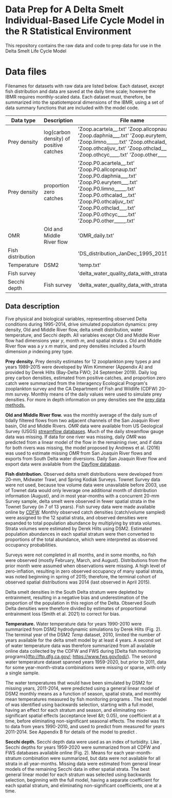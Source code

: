 # Data Prep for A Delta Smelt Individual-Based Life Cycle Model in the R Statistical Environment
This repository contains the raw data and code to prep data for use in the Delta Smelt Life Cycle Model 

# Data files
Filenames for datasets with raw data are listed below. Each dataset, except fish distribution and data are saved at the daily time scale; however the IBMR requires monthly-scaled data. Each dataset must, therefore, be summarized into the spatiotemporal dimensions of the IBMR, using a set of data summary functions that are included with the model code.

| Data type | Description | File name | Comments |
| --- | --- | --- | --- |
| Prey density | log(carbon density) of positive catches | &#39;Zoop.acartela\_\_.txt&#39;  &#39;Zoop.allcopnaup.txt&#39;  &#39;Zoop.daphnia\_\_\_.txt&#39;  &#39;Zoop.eurytem\_\_\_.txt&#39; &#39;Zoop.limno\_\_\_\_\_.txt&#39;  &#39;Zoop.othcalad\_\_.txt&#39;  &#39;Zoop.othcaljuv\_.txt&#39;  &#39;Zoop.othclad\_\_\_.txt&#39; &#39;Zoop.othcyc\_\_\_\_.txt&#39; &#39;Zoop.other\_\_\_\_\_.txt&#39;  | One file for each prey type |
| Prey density | proportion zero catches | &#39;Zoop.P0.acartela\_\_.txt&#39; &#39;Zoop.P0.allcopnaup.txt&#39; &#39;Zoop.P0.daphnia\_\_\_.txt&#39; &#39;Zoop.P0.eurytem\_\_\_.txt&#39; &#39;Zoop.P0.limno\_\_\_\_\_.txt&#39; &#39;Zoop.P0.othcalad\_\_.txt&#39; &#39;Zoop.P0.othcaljuv\_.txt&#39; &#39;Zoop.P0.othclad\_\_\_.txt&#39; &#39;Zoop.P0.othcyc\_\_\_\_.txt&#39; &#39;Zoop.P0.other\_\_\_\_\_.txt&#39; | One file for each prey type |
| OMR | Old and Middle River flow | &#39;OMR\_daily.txt&#39; | |
| Fish distribution | | &#39;DS\_distribution\_JanDec\_1995\_2015.txt&#39; | |
| Temperature | DSM2 | &#39;temp.txt&#39; | |
| Fish survey | | &#39;delta\_water\_quality\_data\_with\_strata\_v2.csv&#39; | |
| Secchi depth | Fish survey | &#39;delta\_water\_quality\_data\_with\_strata\_v2.csv&#39; | |

## Data description 

Five physical and biological variables, representing observed Delta conditions during 1995-2014, drive simulated population dynamics: prey density, Old and Middle River flow, delta smelt distribution, water temperature, and Secchi depth. All variables except Old and Middle River flow had dimensions year _y_, month _m_, and spatial strata _s_. Old and Middle River flow was a _y_ x _m_ matrix, and prey densities included a fourth dimension _p_ indexing prey type.

**Prey density.** Prey density estimates for 12 zooplankton prey types _p_ and years 1989-2015 were developed by Wim Kimmerer (Appendix A) and provided by Derek Hilts (Bay-Delta FWO; 24 September 2019). Daily log prey carbon densities, estimated from positive catches, and proportion zero catch were summarized from the Interagency Ecological Program&#39;s zooplankton survey and the CA Department of Fish and Wildlife (CDFW) 20-mm survey. Monthly means of the daily values were used to simulate prey densities. For more in depth information on prey densities see the [prey data methods.](https://github.com/CSAMP/prey-data) 

**Old and Middle River flow.** was the monthly average of the daily sum of tidally filtered flows from two adjacent channels of the San Joaquin River basin, Old and Middle Rivers. _OMR_ data were available from US Geological Survey (USGS) [streamflow databases](https://waterdata.usgs.gov). Much of the daily streamflow gauge data was missing. If data for one river was missing, daily _OMR_ was predicted from a linear model of the flow in the remaining river, and if data for both rivers was missing, the model proposed by Andrews et al. (2016) was used to estimate missing _OMR_ from San Joaquin River flows and exports from South Delta water diversions. Daily San Joaquin River flow and export data were available from the [Dayflow database](https://data.cnra.ca.gov/dataset/dayflow).

**Fish distribution.** Observed delta smelt distributions were developed from 20-mm, Midwater Trawl, and Spring Kodiak Surveys. Townet Survey data were not used, because tow volume data were unavailable before 2003, use of Townet data would only leverage one additional month of distribution information (August), and in most year-months with a concurrent 20-mm Survey sample, delta smelt were observed in fewer spatial strata in the Townet Survey (in 7 of 13 years). Fish survey data were made available online by [CDFW](ftp://ftp.dfg.ca.gov/). Monthly observed catch densities (catch/volume sampled) were assigned to the 12 spatial strata, and observed densities were expanded to total population abundance by multiplying by strata volumes. Strata volumes were estimated by Derek Hilts using DSM2. Estimated population abundances in each spatial stratum were then converted to proportions of the total abundance, which were interpreted as observed occupancy probabilities.

Surveys were not completed in all months, and in some months, no fish were observed (mostly February, March, and August). Distributions from the prior month were assumed when observations were missing. A high level of zero-inflation, resulting in zero observed occupancy of many spatial strata, was noted beginning in spring of 2015; therefore, the terminal cohort of observed spatial distributions was 2014 (last observed in April 2015).

Delta smelt densities in the South Delta stratum were depleted by entrainment, resulting in a negative bias and underestimation of the proportion of the population in this region of the Delta. Observed South Delta densities were therefore divided by estimates of proportional entrainment loss (Smith et al. 2021) to correct for bias.

**Temperature.** Water temperature data for years 1990-2010 were summarized from DSM2 hydrodynamic simulations by Derek Hilts (Fig. 2). The terminal year of the DSM2 _Temp_ dataset, 2010, limited the number of years available for the delta smelt model by at least 4 years. A second set of water temperature data was therefore summarized from all available online data collected by the CDFW and FWS during [Delta fish monitoring programs](ftp://ftp.dfg.ca.gov/; https://www.fws.gov/lodi/). The second water temperature dataset spanned years 1959-2020, but prior to 2011, data for some year-month-strata combinations were missing or sparse, with only a single sample.

The water temperatures that would have been simulated by DSM2 for missing years, 2011-2014, were predicted using a general linear model of DSM2 monthly means as a function of season, spatial strata, and monthly mean temperatures measured by fish monitoring programs . The best model of was identified using backwards selection, starting with a full model, having an effect for each stratum and season, and eliminating non-significant spatial effects (acceptance level \&lt; 0.05), one coefficient at a time, before eliminating non-significant seasonal effects. The model was fit to data from years 1990-2010, and used to predict from measured for years 2011-2014. See Appendix B for details of the model to predict .

**Secchi depth.** Secchi depth data were used as an index of turbidity. Like , Secchi depths for years 1959-2020 were summarized from all CDFW and FWS databases available online (Fig. 2). Means for each year-month-stratum combination were summarized, but data were not available for all strata in all year-months. Missing data were estimated from general linear models of the remaining Secchi data in other spatial strata. The best general linear model for each stratum was selected using backwards selection, beginning with the full model, having a separate coefficient for each spatial stratum, and eliminating non-significant coefficients, one at a time.
